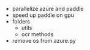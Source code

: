 - parallelize azure and paddle
- speed up paddle on gpu
- folders
    - utils
    - ocr methods
- remove os from azure.py
